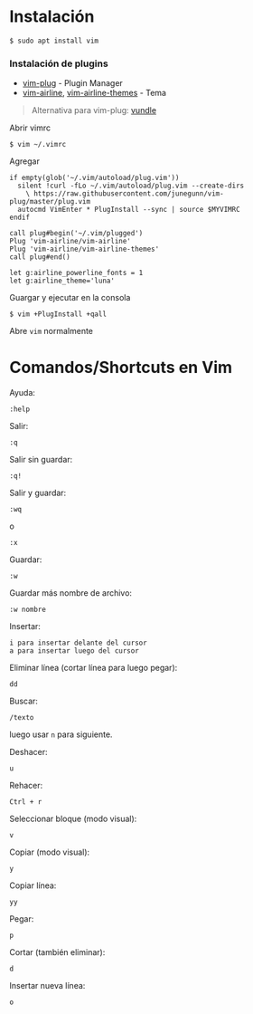 # Instalación

```
$ sudo apt install vim
```

### Instalación de plugins

- [vim-plug](https://github.com/junegunn/vim-plug) - Plugin Manager
- [vim-airline](https://github.com/vim-airline/vim-airline), [vim-airline-themes](https://github.com/vim-airline/vim-airline/wiki/Screenshots) - Tema

> Alternativa para vim-plug: [vundle](https://github.com/VundleVim/Vundle.vim)

Abrir vimrc

```
$ vim ~/.vimrc
```

Agregar

```
if empty(glob('~/.vim/autoload/plug.vim'))
  silent !curl -fLo ~/.vim/autoload/plug.vim --create-dirs
    \ https://raw.githubusercontent.com/junegunn/vim-plug/master/plug.vim
  autocmd VimEnter * PlugInstall --sync | source $MYVIMRC
endif

call plug#begin('~/.vim/plugged')
Plug 'vim-airline/vim-airline'
Plug 'vim-airline/vim-airline-themes'
call plug#end()

let g:airline_powerline_fonts = 1
let g:airline_theme='luna'
```

Guargar y ejecutar en la consola

```
$ vim +PlugInstall +qall
```

Abre `vim` normalmente

# Comandos/Shortcuts en Vim

Ayuda:
```
:help
```

Salir:
```
:q
```

Salir sin guardar:
```
:q!
```

Salir y guardar:
```
:wq
```

o

```
:x
```

Guardar:
```
:w
```

Guardar más nombre de archivo:
```
:w nombre
```

Insertar:
```
i para insertar delante del cursor
a para insertar luego del cursor
```

Eliminar línea (cortar línea para luego pegar):
```
dd
```

Buscar:
```
/texto
```
luego usar `n` para siguiente.

Deshacer:
```
u
```

Rehacer:
```
Ctrl + r
```

Seleccionar bloque (modo visual):
```
v
```

Copiar (modo visual):
```
y
```

Copiar línea:
```
yy
```

Pegar:
```
p
```

Cortar (también eliminar):
```
d
```
Insertar nueva línea:
```
o
```
